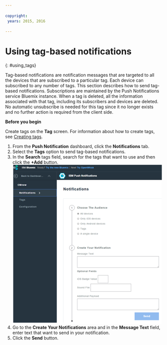 ```yaml
---

copyright:
 years: 2015, 2016

---
```


# Using tag-based notifications
{: #using_tags}


Tag-based notifications are notification messages that are targeted to all the devices that are subscribed to a particular tag. Each device can subscribed to any number of tags. This section describes how to send tag-based notifications. Subscriptions are maintained by the Push Notifications service Bluemix instance. When a tag is deleted, all the information associated with that tag, including its subscribers and devices are deleted. No automatic unsubscribe is needed for this tag since it no longer exists and no further action is required from the client side.

**Before you begin**

Create tags on the **Tag** screen. For information about how to create tags, see [Creating tags](t_manage_tags.html).

1. From the **Push Notification** dashboard, click the **Notifications** tab.
1. Select the **Tags** option to send tag-based notifications.
1. In the **Search** tags field, search for the tags that want to use and then click the **+Add** button.![Notifications Screen](images/tag_notification.jpg)
1. Go to the **Create Your Notifications** area and in the **Message Text** field, enter text that want to send in your notification.
1. Click the **Send** button.
